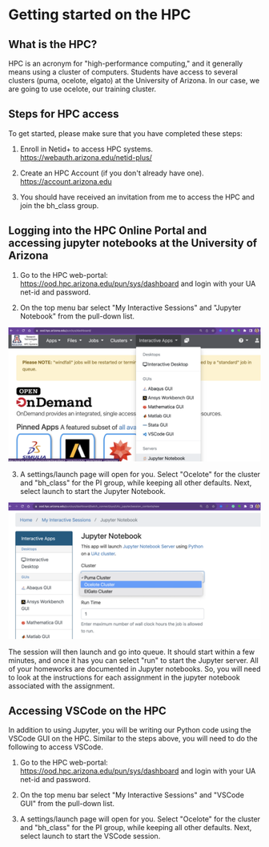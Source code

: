 # Getting started on the HPC

## What is the HPC?

HPC is an acronym for "high-performance computing," and it generally means using a cluster of computers. Students have access to several clusters (puma, ocelote, elgato) at the University of Arizona. In our case, we are going to use ocelote, our training cluster.  

## Steps for HPC access

To get started, please make sure that you have completed these steps:

1. Enroll in Netid+ to access HPC systems. https://webauth.arizona.edu/netid-plus/

2. Create an HPC Account (if you don't already have one). https://account.arizona.edu

3. You should have received an invitation from me to access the HPC and join the bh_class group.

## Logging into the HPC Online Portal and accessing jupyter notebooks at the University of Arizona

1. Go to the HPC web-portal: https://ood.hpc.arizona.edu/pun/sys/dashboard and login with your UA net-id and password. 

2. On the top menu bar select "My Interactive Sessions" and "Jupyter Notebook" from the pull-down list.

![HPC Web Portal](image.png)

3. A settings/launch page will open for you. Select "Ocelote" for the cluster and "bh_class" for the PI group, while keeping all other defaults. Next, select launch to start the Jupyter Notebook. 

![HPC Unix shell on the head node](image-1.png)

The session will then launch and go into queue. It should start within a few minutes, and once it has you can select "run" to start the Jupyter server. All of your homeworks are documented in Jupyter notebooks. So, you will need to look at the instructions for each assignment in the jupyter notebook associated with the assignment.

## Accessing VSCode on the HPC

In addition to using Jupyter, you will be writing our Python code using the VSCode GUI on the HPC. Similar to the steps above, you will need to do the following to access VSCode.

1. Go to the HPC web-portal: https://ood.hpc.arizona.edu/pun/sys/dashboard and login with your UA net-id and password. 

2. On the top menu bar select "My Interactive Sessions" and "VSCode GUI" from the pull-down list.

3. A settings/launch page will open for you. Select "Ocelote" for the cluster and "bh_class" for the PI group, while keeping all other defaults. Next, select launch to start the VSCode session.
